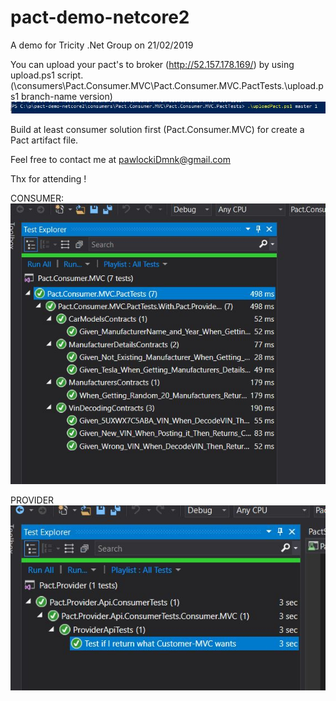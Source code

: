 # pact-demo-netcore2
A demo for Tricity .Net Group on 21/02/2019

You can upload your pact's to broker (http://52.157.178.169/) by using upload.ps1 script. 
(\consumers\Pact.Consumer.MVC\Pact.Consumer.MVC.PactTests.\upload.ps1 branch-name version)
![Alt text](/howToUpload.JPG?raw=true )

Build at least consumer solution first (Pact.Consumer.MVC) for create a Pact artifact file. 

Feel free to contact me at pawlockiDmnk@gmail.com

Thx for attending !

CONSUMER:
![Alt text](/consumer.jpg?raw=true )

PROVIDER
![Alt text](/provider.jpg?raw=true)